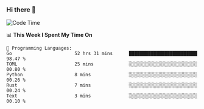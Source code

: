 ### Hi there 👋

<!--
**CrazyCollin/crazycollin** is a ✨ _special_ ✨ repository because its `README.md` (this file) appears on your GitHub profile.

Here are some ideas to get you started:

- 🔭 I’m currently working on ...
- 🌱 I’m currently learning ...
- 👯 I’m looking to collaborate on ...
- 🤔 I’m looking for help with ...
- 💬 Ask me about ...
- 📫 How to reach me: ...
- 😄 Pronouns: ...
- ⚡ Fun fact: ...
-->

<!--START_SECTION:waka-->
![Code Time](http://img.shields.io/badge/Code%20Time-1%2C383%20hrs%2019%20mins-blue)

📊 **This Week I Spent My Time On** 

```text
💬 Programming Languages: 
Go                       52 hrs 31 mins      █████████████████████████   98.47 % 
TOML                     25 mins             ░░░░░░░░░░░░░░░░░░░░░░░░░   00.80 % 
Python                   8 mins              ░░░░░░░░░░░░░░░░░░░░░░░░░   00.26 % 
Rust                     7 mins              ░░░░░░░░░░░░░░░░░░░░░░░░░   00.24 % 
Text                     3 mins              ░░░░░░░░░░░░░░░░░░░░░░░░░   00.10 % 
```


<!--END_SECTION:waka-->
